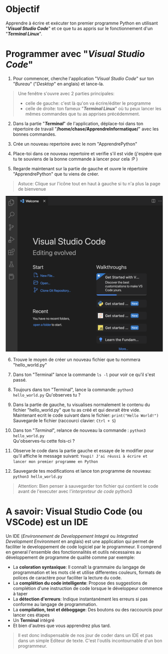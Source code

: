 
# Objectif
Apprendre à écrire et exécuter ton premier programme Python en utilisant "***Visual Studio Code***" et ce que tu as appris sur le fonctionnement d'un "***Terminal Linux***".

# Programmer avec "*Visual Studio Code*"
1. Pour commencer, cherche l'application "*Visual Studio Code*" sur ton "*Bureau*" ("*Desktop*" en anglais) et lance-la.
> Une fenêtre s'ouvre avec 2 parties principales:
> - celle de gauche: c'est là qu'on va écrire/éditer le programme
> - celle de droite: ton fameux "***Terminal Linux***" où tu peux lancer les mêmes commandes que tu as apprises précédemment.

2. Dans la partie "***Terminal***" de l'application, déplace-toi dans ton répertoire de travail "**/home/chase/ApprendreInformatique/**" avec les bonnes commandes.

3. Crée un nouveau repertoire avec le nom "ApprendrePython"

4. Place-toi dans ce nouveau repertoire et verifie s'il est vide (j'espère que tu te souviens de la bonne commande à lancer pour cela :P )

5. Regarde maintenant sur la partie de gauche et ouvre le répertoire "ApprendrePython" que tu viens de créer.

> Astuce: Clique sur l'icône tout en haut à gauche si tu n'a plus la page de bienvenue

![VS Code - Ouvrir un répertoire](./Images/ouvrir_repertoire.png)

6. Trouve le moyen de créer un nouveau fichier que tu nommera "hello_world.py"

7. Dans ton "Terminal" lance la commande 
`ls -l` 
pour voir ce qu'il s'est passé.

8. Toujours dans ton "Terminal", lance la commande:
 `python3 hello_world.py` 
 Qu'observes tu ?

9. Dans la partie de gauche, tu visualises normalement le contenu du fichier "hello_world.py" que tu as créé et qui devrait être vide. Maintenant ecrit le code suivant dans le fichier:
`print("Hello World!")`
Sauvegarde le fichier (raccourci clavier: `Ctrl + S`)

10. Dans ton "*Terminal*", relance de nouveau la commande :
`python3 hello_world.py`  
Qu'observes-tu cette fois-ci ? 

11. Observe le code dans la partie gauche et essaye de le modifier pour qu'il affiche le message suivant:
`Youpi! J'ai réussi à écrire et lancer mon premier programme en Python`

12. Sauvegarde tes modifications et lance ton programme de nouveau:
`python3 hello_world.py`
> Attention: Bien penser à sauvegarder ton fichier qui contient le code avant de l'executer avec l'*interpreteur de code* python3

# A savoir: Visual Studio Code (ou VSCode) est un IDE
Un IDE (*Environnement de Developpement Integré* ou *Integrated Development Environment* en anglais) est une application qui permet de faciliter le developpement de code logiciel par le programmeur. 
Il comprend en general l'ensemble des fonctionnalités et outils nécessaires au développement de programme de qualité comme par exemple:
- La **coloration syntaxique**: Il connaît la grammaire du langage de programmation et les mots clé et utilise differentes couleurs, formats de polices de caractère pour faciliter la lecture du code.
- La **complétion du code intelligente**: Propose des suggestions de complétion d'une instruction de code lorsque le développeur commence à taper
- La **détection d'erreurs**: Indique instantanément les erreurs si pas conforme au langage de programmation.
- La **compilation, test et déboggage**: Des boutons ou des raccourcis pour lancer ces étapes
- Un **Terminal** intégré
- Et bien d'autres que vous apprendrez plus tard.

> Il est donc indispensable de nos jour de coder dans un IDE et pas dans un simple Editeur de texte. C'est l'outils incontournable d'un bon programmeur.
